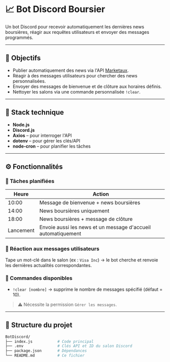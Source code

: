 # 📈 Bot Discord Boursier

Un bot Discord pour recevoir automatiquement les dernières news boursières, réagir aux requêtes utilisateurs et envoyer des messages programmés.

---

## 🎯 Objectifs

- Publier automatiquement des news via l'API [Marketaux](https://www.marketaux.com/).
- Réagir à des messages utilisateurs pour chercher des news personnalisées.
- Envoyer des messages de bienvenue et de clôture aux horaires définis.
- Nettoyer les salons via une commande personnalisée `!clear`.

---

## 🧱 Stack technique

- **Node.js**
- **Discord.js**
- **Axios** – pour interroger l'API
- **dotenv** – pour gérer les clés/API
- **node-cron** – pour planifier les tâches

---

## ⚙️ Fonctionnalités

### 🔁 Tâches planifiées

| Heure  | Action                                                            |
|--------|-------------------------------------------------------------------|
| 10:00  | Message de bienvenue + news boursières                           |
| 14:00  | News boursières uniquement                                       |
| 18:00  | News boursières + message de clôture                             |
| Lancement | Envoie aussi les news et un message d'accueil automatiquement |

### 🧠 Réaction aux messages utilisateurs

Tape un mot-clé dans le salon (ex : `Visa Inc`) → le bot cherche et renvoie les dernières actualités correspondantes.

### 💬 Commandes disponibles

- `!clear [nombre]` → supprime le nombre de messages spécifié (défaut = 10).
> ⚠️ Nécessite la permission `Gérer les messages`.

---

## 📄 Structure du projet

```bash
BotDiscord/
├── index.js           # Code principal
├── .env               # Clés API et ID du salon Discord
├── package.json       # Dépendances
└── README.md          # Ce fichier

